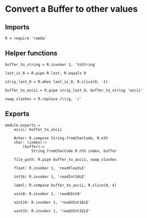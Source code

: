 # Convert a Buffer to other values

## Imports

	R = require 'ramda'


## Helper functions

	buffer_to_string = R.invoker 1, 'toString'

	last_is_0 = R.pipe R.last, R.equals 0

	strip_last_0 = R.when last_is_0, R.slice(0, -1)

	buffer_to_ascii = R.pipe strip_last_0, buffer_to_string 'ascii'

	swap_slashes = R.replace /\\/g, '/'


## Exports

	module.exports =
		ascii: buffer_to_ascii

		#char: R.compose String.fromCharCode, R.nth
		char: (index)->
			(buffer)->
				String.fromCharCode R.nth index, buffer

		file_path: R.pipe buffer_to_ascii, swap_slashes

		float: R.invoker 1, 'readFloatLE'

		int16: R.invoker 1, 'readInt16LE'

		label: R.compose buffer_to_ascii, R.slice(0, 4)

		uint8: R.invoker 1, 'readUInt8'

		uint16: R.invoker 1, 'readUInt16LE'

		uint32: R.invoker 1, 'readUInt32LE'
